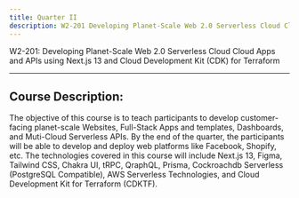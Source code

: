 ```yaml
---
title: Quarter II
description: W2-201 Developing Planet-Scale Web 2.0 Serverless Cloud Cloud Apps and APIs using Next.js 13 and Cloud Development Kit (CDK) for Terraform
---
```


W2-201: Developing Planet-Scale Web 2.0 Serverless Cloud Cloud Apps and APIs using Next.js 13 and Cloud Development Kit (CDK) for Terraform

---

## Course Description:

The objective of this course is to teach participants to develop customer-facing planet-scale Websites, Full-Stack Apps and templates, Dashboards, and Muti-Cloud Serverless APIs. By the end of the quarter, the participants will be able to develop and deploy web platforms like Facebook, Shopify, etc. The technologies covered in this course will include Next.js 13, Figma, Tailwind CSS, Chakra UI, tRPC, QraphQL, Prisma, Cockroachdb Serverless (PostgreSQL Compatible), AWS Serverless Technologies, and Cloud Development Kit for Terraform (CDKTF).

